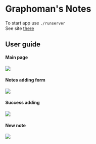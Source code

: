 # Graphoman's Notes
To start app use `./runserver`  
See site <a href="https://graphomans-notes.herokuapp.com/">there</a>
## User guide
#### Main page
<img src="/readme_image/main.png">

#### Notes adding form 
<img src="/readme_image/add.png">

#### Success adding
<img src="/readme_image/success.png">

#### New note
<img src="/readme_image/new_note.png">
